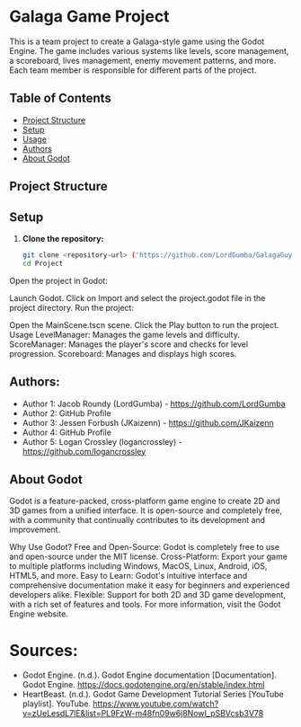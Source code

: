 # Galaga Game Project

This is a team project to create a Galaga-style game using the Godot Engine. The game includes various systems like levels, score management, a scoreboard, lives management, enemy movement patterns, and more. Each team member is responsible for different parts of the project.

## Table of Contents

- [Project Structure](#project-structure)
- [Setup](#setup)
- [Usage](#usage)
- [Authors](#authors)
- [About Godot](#about-godot)

## Project Structure



## Setup

1. **Clone the repository:**

   ```sh
   git clone <repository-url> ('https://github.com/LordGumba/GalagaGuyGala')
   cd Project
   
Open the project in Godot:

Launch Godot.
Click on Import and select the project.godot file in the project directory.
Run the project:

Open the MainScene.tscn scene.
Click the Play button to run the project.
Usage
LevelManager: Manages the game levels and difficulty.
ScoreManager: Manages the player's score and checks for level progression.
Scoreboard: Manages and displays high scores.


## Authors:
- Author 1: Jacob Roundy (LordGumba) - https://github.com/LordGumba
- Author 2: GitHub Profile
- Author 3: Jessen Forbush (JKaizenn) - https://github.com/JKaizenn
- Author 4: GitHub Profile
- Author 5: Logan Crossley (logancrossley) - https://github.com/logancrossley



## About Godot
Godot is a feature-packed, cross-platform game engine to create 2D and 3D games from a unified interface. It is open-source and completely free, with a community that continually contributes to its development and improvement.

Why Use Godot?
Free and Open-Source: Godot is completely free to use and open-source under the MIT license.
Cross-Platform: Export your game to multiple platforms including Windows, MacOS, Linux, Android, iOS, HTML5, and more.
Easy to Learn: Godot's intuitive interface and comprehensive documentation make it easy for beginners and experienced developers alike.
Flexible: Support for both 2D and 3D game development, with a rich set of features and tools.
For more information, visit the Godot Engine website.

# Sources:
- Godot Engine. (n.d.). Godot Engine documentation [Documentation]. Godot Engine. https://docs.godotengine.org/en/stable/index.html
- HeartBeast. (n.d.). Godot Game Development Tutorial Series [YouTube playlist]. YouTube. https://www.youtube.com/watch?v=zUeLesdL7lE&list=PL9FzW-m48fn09w6j8NowI_pSBVcsb3V78

